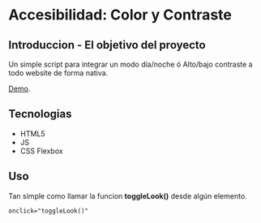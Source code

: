 # Accesibilidad: Color y Contraste

## Introduccion - El objetivo del proyecto
Un simple script para integrar un modo día/noche ó Alto/bajo contraste 
a todo website de forma nativa.

[Demo](https://codepen.io/lowpez/pen/gOrRMXb).

## Tecnologias
* HTML5
* JS
* CSS Flexbox

## Uso

Tan simple como llamar la funcion **toggleLook()** desde algún elemento.
```
onclick="toggleLook()"
```